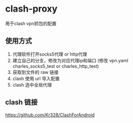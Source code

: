 # clash-proxy

用于clash vpn抓包的配置

## 使用方式

1. 代理软件打开socks5代理 or http代理
2. 建立自己的分支，修改为对应代理ip和端口 (修改 vpn.yaml charles_socks5_test or charles_http_test)
2. 获取到文件的 raw 链接
2. clash 使用 url 导入配置
3. clash 选中全局代理

## clash 链接

https://github.com/Kr328/ClashForAndroid
